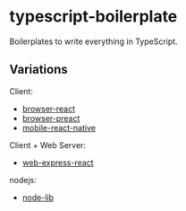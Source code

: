 # typescript-boilerplate

Boilerplates to write everything in TypeScript.

## Variations

Client:

- [browser-react](browser-preact/)
- [browser-preact](browser-preact/)
- [mobile-react-native](mobile-react-native/)

Client + Web Server:

- [web-express-react](web-express-react/)

nodejs:

- [node-lib](node-lib/)
